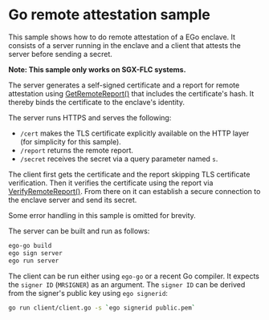 # Go remote attestation sample
This sample shows how to do remote attestation of a EGo enclave. It consists of a server running in the enclave and a client that attests the server before sending a secret.

**Note: This sample only works on SGX-FLC systems.**

The server generates a self-signed certificate and a report for remote attestation using [GetRemoteReport()](https://pkg.go.dev/github.com/edgelesssys/ertgolib/ertenclave#GetRemoteReport) that includes the certificate's hash. It thereby binds the certificate to the enclave's identity.

The server runs HTTPS and serves the following:
* `/cert` makes the TLS certificate explicitly available on the HTTP layer (for simplicity for this sample).
* `/report` returns the remote report.
* `/secret` receives the secret via a query parameter named `s`.

The client first gets the certificate and the report skipping TLS certificate verification. Then it verifies the certificate using the report via [VerifyRemoteReport()](https://pkg.go.dev/github.com/edgelesssys/ertgolib/erthost#VerifyRemoteReport). From there on it can establish a secure connection to the enclave server and send its secret.

Some error handling in this sample is omitted for brevity.

The server can be built and run as follows:
```sh
ego-go build
ego sign server
ego run server
```

The client can be run either using `ego-go` or a recent Go compiler. It expects the `signer ID` (`MRSIGNER`) as an argument. The `signer ID` can be derived from the signer's public key using `ego signerid`:
```sh
go run client/client.go -s `ego signerid public.pem`
```
